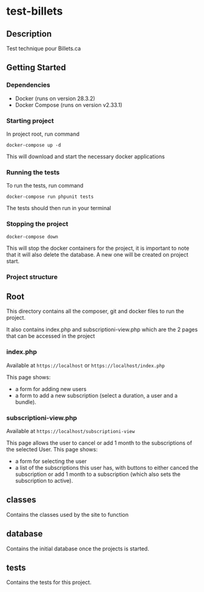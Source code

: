 # test-billets

## Description
Test technique pour Billets.ca

## Getting Started

### Dependencies

* Docker (runs on version 28.3.2)
* Docker Compose (runs on version v2.33.1)

### Starting project

In project root, run command 
```console
docker-compose up -d
```
This will download and start the necessary docker applications

### Running the tests

To run the tests, run command

```console
docker-compose run phpunit tests
```

The tests should then run in your terminal

### Stopping the project

```console
docker-compose down
```
This will stop the docker containers for the project, it is important to note that it will also delete the database. A new one will be created on project start.

### Project structure

## Root

This directory contains all the composer, git and docker files to run the project.

It also contains index.php and subscriptioni-view.php which are the 2 pages that can be accessed in the project

### index.php

Available at `https://localhost` or `https://localhost/index.php`

This page shows: 
* a form for adding new users
* a form to add a new subscription (select a duration, a user and a bundle).


### subscriptioni-view.php

Available at `https://localhost/subscriptioni-view`

This page allows the user to cancel or add 1 month to the subscriptions of the selected User.
This page shows: 
* a form for selecting the user
* a list of the subscriptions this user has, with buttons to either canced the subscription or add 1 month to a subscription (which also sets the subscription to active).

## classes

Contains the classes used by the site to function

## database

Contains the initial database once the projects is started.

## tests

Contains the tests for this project.
